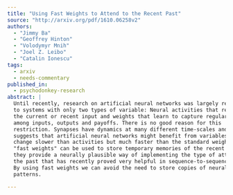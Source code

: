 ```yaml
---
title: "Using Fast Weights to Attend to the Recent Past"
source: "http://arxiv.org/pdf/1610.06258v2"
authors:
  - "Jimmy Ba"
  - "Geoffrey Hinton"
  - "Volodymyr Mnih"
  - "Joel Z. Leibo"
  - "Catalin Ionescu"
tags:
  - arxiv
  - needs-commentary
published_in:
  - psychodonkey-research
abstract: |
  Until recently, research on artificial neural networks was largely restricted
  to systems with only two types of variable: Neural activities that represent
  the current or recent input and weights that learn to capture regularities
  among inputs, outputs and payoffs. There is no good reason for this
  restriction. Synapses have dynamics at many different time-scales and this
  suggests that artificial neural networks might benefit from variables that
  change slower than activities but much faster than the standard weights. These
  "fast weights" can be used to store temporary memories of the recent past and
  they provide a neurally plausible way of implementing the type of attention to
  the past that has recently proved very helpful in sequence-to-sequence models.
  By using fast weights we can avoid the need to store copies of neural activity
  patterns.

---
```

